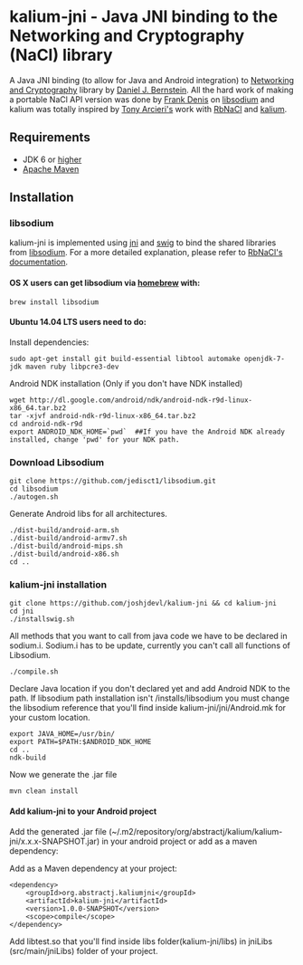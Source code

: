 # kalium-jni - Java JNI binding to the Networking and Cryptography (NaCl) library 

A Java JNI binding (to allow for Java and Android integration) to [Networking and Cryptography](http://nacl.cr.yp.to/) library by [Daniel J. Bernstein](http://cr.yp.to/djb.html). All the hard work of making a portable NaCl API version was done by [Frank Denis](https://github.com/jedisct1) on [libsodium](https://github.com/jedisct1/libsodium) and kalium was totally inspired by [Tony Arcieri's](https://github.com/tarcieri) work with [RbNaCl](https://github.com/cryptosphere/rbnacl) and [kalium](https://github.com/abstractj/kalium).   


## Requirements

* JDK 6 or [higher](http://www.oracle.com/technetwork/java/javase/downloads/index.html)
* [Apache Maven](http://maven.apache.org/guides/getting-started/)

## Installation

### libsodium

kalium-jni is implemented using [jni](http://docs.oracle.com/javase/6/docs/technotes/guides/jni/) and [swig](http://www.swig.org/) to bind the shared libraries from [libsodium](https://github.com/jedisct1/libsodium). For a more detailed explanation, please refer to [RbNaCl's documentation](https://github.com/cryptosphere/rbnacl/blob/master/README.md).

#### OS X users can get libsodium via [homebrew](http://mxcl.github.com/homebrew/) with: 

    brew install libsodium 

#### Ubuntu 14.04 LTS users need to do:

Install dependencies:

    sudo apt-get install git build-essential libtool automake openjdk-7-jdk maven ruby libpcre3-dev

Android NDK installation (Only if you don't have NDK installed)

    wget http://dl.google.com/android/ndk/android-ndk-r9d-linux-x86_64.tar.bz2
    tar -xjvf android-ndk-r9d-linux-x86_64.tar.bz2
    cd android-ndk-r9d
    export ANDROID_NDK_HOME=`pwd`  ##If you have the Android NDK already installed, change 'pwd' for your NDK path.

### Download Libsodium

    git clone https://github.com/jedisct1/libsodium.git
    cd libsodium
    ./autogen.sh

Generate Android libs for all architectures.

    ./dist-build/android-arm.sh
    ./dist-build/android-armv7.sh
    ./dist-build/android-mips.sh
    ./dist-build/android-x86.sh
    cd ..

### kalium-jni installation

    git clone https://github.com/joshjdevl/kalium-jni && cd kalium-jni
    cd jni
    ./installswig.sh

All methods that you want to call from java code we have to be declared in sodium.i. Sodium.i has to be update, currently you can't call all functions of Libsodium.

    ./compile.sh
    

Declare Java location if you don't declared yet and add Android NDK to the path.
If libsodium path installation isn't /installs/libsodium you must change the libsodium reference that you'll find inside kalium-jni/jni/Android.mk for your custom location.

    export JAVA_HOME=/usr/bin/
    export PATH=$PATH:$ANDROID_NDK_HOME
    cd ..
    ndk-build

Now we generate the .jar file

    mvn clean install

#### Add kalium-jni to your Android project

Add the generated .jar file (~/.m2/repository/org/abstractj/kalium/kalium-jni/x.x.x-SNAPSHOT.jar) in your android project or add as a maven dependency:

Add as a Maven dependency at your project:

    <dependency>
        <groupId>org.abstractj.kaliumjni</groupId>
        <artifactId>kalium-jni</artifactId>
        <version>1.0.0-SNAPSHOT</version>
        <scope>compile</scope>
    </dependency>

Add libtest.so that you'll find inside libs folder(kalium-jni/libs) in jniLibs (src/main/jniLibs) folder of your project.


